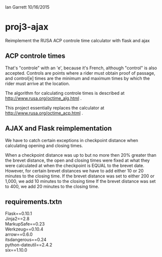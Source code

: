 Ian Garrett
10/16/2015

# proj3-ajax
Reimplement the RUSA ACP controle time calculator with flask and ajax

## ACP controle times

That's "controle" with an 'e', because it's French, although "control" is also accepted.  Controls are points where 
a rider must obtain proof of passage, and control[e] times are the minimum and maximum times by which the rider must
arrive at the location.  

The algorithm for calculating controle times is described at http://www.rusa.org/octime_alg.html .

This project essentially replaces the calculator at http://www.rusa.org/octime_acp.html .

## AJAX and Flask reimplementation

We have to catch certain exceptions in checkpoint distance when calculating opening and closing times.

When a checkpoint distance was up to but no more then 20% greater than the brevet distance, the open and closing times were fixed at what they were calculated at when the checkpoint is EQUAL to the brevet date. However, for certain brevet distances we have to add either 10 or 20 minutes to the closing time. If the brevet distance was set to either 200 or 1,000, we add 10 minutes to the closing time If the brevet distance was set to 400, we add 20 minutes to the closing time.



## requirements.txtn
Flask==0.10.1 <br>
Jinja2==2.8 <br>
MarkupSafe==0.23 <br>
Werkzeug==0.10.4 <br>
arrow==0.6.0 <br>
itsdangerous==0.24 <br>
python-dateutil==2.4.2 <br>
six==1.10.0

